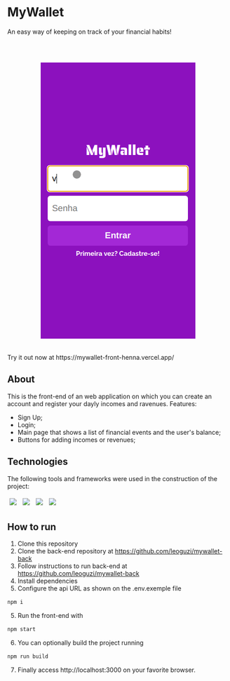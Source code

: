 # MyWallet

An easy way of keeping on track of your financial habits!

</br>

<p  align='center'>
</br>
<img src="./assets/mywallet.gif"/>
</p>
</br>
Try it out now at https://mywallet-front-henna.vercel.app/

## About

This is the front-end of an web application on which you can create an account and register your dayly incomes and ravenues.
Features:

- Sign Up;
- Login;
- Main page that shows a list of financial events and the user's balance;
- Buttons for adding incomes or revenues;

## Technologies

The following tools and frameworks were used in the construction of the project:<br>

<p>
<img style='margin: 5px;' src="https://img.shields.io/badge/react-app%20-%2320232a.svg?&style=for-the-badge&color=60ddf9&logo=react&logoColor=%2361DAFB"/>
<img style='margin: 5px;' src='https://img.shields.io/badge/styled-components%20-%2320232a.svg?&style=for-the-badge&color=b8679e&logo=styled-components&logoColor=%3a3a3a'>
<img style='margin: 5px;' src='https://img.shields.io/badge/axios%20-%2320232a.svg?&style=for-the-badge&color=informational'> 
<img style='margin: 5px;' src="https://img.shields.io/badge/react_route%20-%2320232a.svg?&style=for-the-badge&logo=react&logoColor=%2361DAFB"/>
</p>

## How to run

1. Clone this repository
2. Clone the back-end repository at https://github.com/leoguzi/mywallet-back
3. Follow instructions to run back-end at https://github.com/leoguzi/mywallet-back
4. Install dependencies
5. Configure the api URL as shown on the .env.exemple file

```bash
npm i
```

5. Run the front-end with

```bash
npm start
```

6. You can optionally build the project running

```bash
npm run build
```

7. Finally access http://localhost:3000 on your favorite browser.
